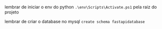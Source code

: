 lembrar de iniciar o env do python
`.\env\Scripts\Activate.ps1` pela raiz do projeto

lembrar de criar o database no mysql
`create schema fastapidatabase`

